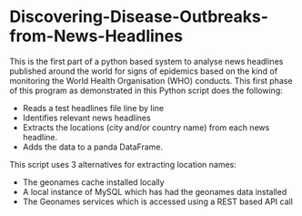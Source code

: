 # Discovering-Disease-Outbreaks-from-News-Headlines

This is the first part of a python based system to analyse news headlines published around the world for signs of epidemics based on the kind of monitoring the World Health Organisation (WHO) conducts. This first phase of this program as demonstrated in this Python script does the following:

* Reads a test headlines file line by line
* Identifies relevant news headlines
* Extracts the locations (city and/or country name) from each news headline.
* Adds the data to a panda DataFrame.

This script uses 3 alternatives for extracting location names:

* The geonames cache installed locally
* A local instance of MySQL which has had the geonames data installed
* The Geonames services which is accessed using a REST based API call

